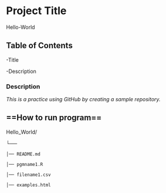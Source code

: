 # **Project Title**
Hello-World
## **Table of Contents** 
-Title

-Description
### Description
*This is a practice using GitHub by creating a sample repository.*
## ==How to run program==

Hello_World/

└──

    │── README.md
    
    │── pgmname1.R
    
    │── filename1.csv
    
    │── examples.html
    
   
  
